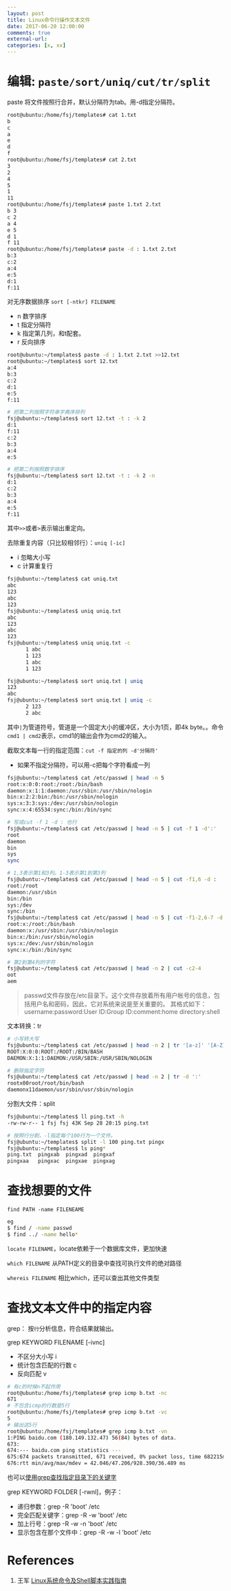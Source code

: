 ```yaml
---
layout: post
title: Linux命令行操作文本文件
date: 2017-06-20 12:00:00
comments: true
external-url:
categories: [x, xx]
---
```



# 编辑: `paste/sort/uniq/cut/tr/split`

paste 将文件按照行合并，默认分隔符为tab。用-d指定分隔符。

```sh
root@ubuntu:/home/fsj/templates# cat 1.txt 
b
c
a
e
d
f
root@ubuntu:/home/fsj/templates# cat 2.txt 
3
2
4
5
1
11
root@ubuntu:/home/fsj/templates# paste 1.txt 2.txt 
b 3
c 2
a 4
e 5
d 1
f 11
root@ubuntu:/home/fsj/templates# paste -d : 1.txt 2.txt 
b:3
c:2
a:4
e:5
d:1
f:11
```

对无序数据排序 `sort [-ntkr] FILENAME`

  - n 数字排序
  - t 指定分隔符
  - k 指定第几列，和t配套。
  - r 反向排序

```sh
root@ubuntu:~/templates$ paste -d : 1.txt 2.txt >>12.txt
root@ubuntu:~/templates$ sort 12.txt 
a:4
b:3
c:2
d:1
e:5
f:11

# 把第二列按照字符串字典序排列
fsj@ubuntu:~/templates$ sort 12.txt -t : -k 2
d:1
f:11
c:2
b:3
a:4
e:5

# 把第二列按照数字排序
fsj@ubuntu:~/templates$ sort 12.txt -t : -k 2 -n
d:1
c:2
b:3
a:4
e:5
f:11
```

其中`>>`或者`>`表示输出重定向。

去除重复内容（只比较相邻行）：`uniq [-ic]`

  - i 忽略大小写
  - c 计算重复行

```sh
fsj@ubuntu:~/templates$ cat uniq.txt 
abc
123
abc
123
fsj@ubuntu:~/templates$ uniq uniq.txt 
abc
123
abc
123
fsj@ubuntu:~/templates$ uniq uniq.txt -c
      1 abc
      1 123
      1 abc
      1 123

fsj@ubuntu:~/templates$ sort uniq.txt | uniq 
123
abc
fsj@ubuntu:~/templates$ sort uniq.txt | uniq -c
      2 123
      2 abc
```

其中`|`为管道符号，管道是一个固定大小的缓冲区，大小为1页，即4k byte。。命令`cmd1 | cmd2`表示，cmd1的输出会作为cmd2的输入。


截取文本每一行的指定范围：`cut -f 指定的列 -d'分隔符'`

  - 如果不指定分隔符，可以用-c把每个字符看成一列

```sh
fsj@ubuntu:~/templates$ cat /etc/passwd | head -n 5
root:x:0:0:root:/root:/bin/bash
daemon:x:1:1:daemon:/usr/sbin:/usr/sbin/nologin
bin:x:2:2:bin:/bin:/usr/sbin/nologin
sys:x:3:3:sys:/dev:/usr/sbin/nologin
sync:x:4:65534:sync:/bin:/bin/sync

# 写成cut -f 1 -d : 也行
fsj@ubuntu:~/templates$ cat /etc/passwd | head -n 5 | cut -f 1 -d':'
root
daemon
bin
sys
sync

# 1,3表示第1和3列。1-3表示第1到第3列
fsj@ubuntu:~/templates$ cat /etc/passwd | head -n 5 | cut -f1,6 -d :
root:/root
daemon:/usr/sbin
bin:/bin
sys:/dev
sync:/bin
fsj@ubuntu:~/templates$ cat /etc/passwd | head -n 5 | cut -f1-2,6-7 -d :
root:x:/root:/bin/bash
daemon:x:/usr/sbin:/usr/sbin/nologin
bin:x:/bin:/usr/sbin/nologin
sys:x:/dev:/usr/sbin/nologin
sync:x:/bin:/bin/sync

# 第2到第4列的字符
fsj@ubuntu:~/templates$ cat /etc/passwd | head -n 2 | cut -c2-4
oot
aem
```

>passwd文件存放在/etc目录下。这个文件存放着所有用户帐号的信息，包括用户名和密码，因此，它对系统来说是至关重要的。
>其格式如下：username:password:User ID:Group ID:comment:home directory:shell


文本转换：tr

```sh
# 小写转大写
fsj@ubuntu:~/templates$ cat /etc/passwd | head -n 2 | tr '[a-z]' '[A-Z]'
ROOT:X:0:0:ROOT:/ROOT:/BIN/BASH
DAEMON:X:1:1:DAEMON:/USR/SBIN:/USR/SBIN/NOLOGIN

# 删除指定字符
fsj@ubuntu:~/templates$ cat /etc/passwd | head -n 2 | tr -d ':'
rootx00root/root/bin/bash
daemonx11daemon/usr/sbin/usr/sbin/nologin
```

分割大文件：split

```sh
fsj@ubuntu:~/templates$ ll ping.txt -h
-rw-rw-r-- 1 fsj fsj 43K Sep 28 20:15 ping.txt

# 按照行分割，-l指定每个100行为一个文件。
fsj@ubuntu:~/templates$ split -l 100 ping.txt pingx
fsj@ubuntu:~/templates$ ls ping*
ping.txt  pingxab  pingxad  pingxaf
pingxaa   pingxac  pingxae  pingxag
```

# 查找想要的文件

`find PATH -name FILENEAME`

```sh
eg
$ find / -name passwd
$ find ../ -name hello*
```

`locate FILENAME`，locate依赖于一个数据库文件，更加快速

`which FILENAME` 从PATH定义的目录中查找可执行文件的绝对路径

`whereis FILENAME` 相比which，还可以查出其他文件类型


# 查找文本文件中的指定内容

grep： 按`行`分析信息，符合结果就输出。

grep KEYWORD FILENAME [-ivnc]

  - 不区分大小写 i
  - 统计包含匹配的行数 c
  - 反向匹配 v

```sh
# 有c的时候n不起作用
root@ubuntu:/home/fsj/templates# grep icmp b.txt -nc
671
# 不包含icmp的行数是5行
root@ubuntu:/home/fsj/templates# grep icmp b.txt -vc
5
# 输出这5行
root@ubuntu:/home/fsj/templates# grep icmp b.txt -vn
1:PING baidu.com (180.149.132.47) 56(84) bytes of data.
673:
674:--- baidu.com ping statistics ---
675:674 packets transmitted, 671 received, 0% packet loss, time 682215ms
676:rtt min/avg/max/mdev = 42.046/47.206/928.390/36.489 ms
```


也可以[使用grep查找指定目录下的关键字](http://edsionte.com/techblog/archives/3164)

grep KEYWORD FOLDER [-rwnl]，例子：

  - 递归参数：grep -R 'boot' /etc
  - 完全匹配关键字：grep -R -w 'boot' /etc
  - 加上行号：grep -R -w -n 'boot' /etc
  - 显示包含在那个文件中：grep -R -w -l 'boot' /etc


# References

1. 王军 [Linux系统命令及Shell脚本实践指南](https://book.douban.com/subject/25803528/)
